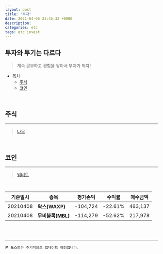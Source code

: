 ```yaml
---
layout: post
title: "투자"
date: 2021-04-06 23:46:32 +0900
description:
categories: etc
tags: etc invest
---
```


## 투자와 투기는 다르다

> 계속 공부하고 경험을 쌓아서 부자가 되자!

- 목차
  - [주식](#주식)
  - [코인](#코인)

<br>

## 주식

---

> [나무](https://www.mynamuh.com/tx/main.html)

<br>

## 코인

---

> [업비트](https://upbit.com/home)

<br/>

| 기준일시 | 종목              | 평가손익 | 수익률  | 매수금액 |
| -------- | ----------------- | -------- | ------- | -------- |
| 20210408 | **왁스(WAXP)**    | -104,724 | -22.61% | 463,137  |
| 20210408 | **무비블록(MBL)** | -114,279 | -52.62% | 217,978  |

<br><br>

---

`본 포스트는 주기적으로 업데이트 예정입니다.`

